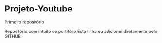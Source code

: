 # Projeto-Youtube
 Primeiro repositório

 Repositório com intuito de portifólio
 Esta linha eu adicionei diretamente pelo GITHUB

